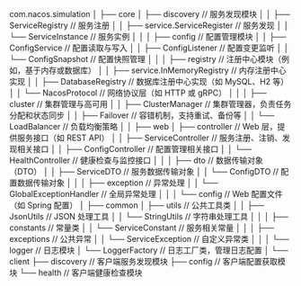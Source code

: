 com.nacos.simulation
│
├── core
│   ├── discovery              // 服务发现模块
│   │   ├── ServiceRegistry    // 服务注册
│   │   ├── service.ServiceRegister   // 服务发现
│   │   └── ServiceInstance    // 服务实例
│   │
│   ├── config                 // 配置管理模块
│   │   ├── ConfigService      // 配置读取与写入
│   │   ├── ConfigListener     // 配置变更监听
│   │   └── ConfigSnapshot     // 配置快照管理
│   │
│   ├── registry               // 注册中心模块（例如，基于内存或数据库）
│   │   ├── service.InMemoryRegistry   // 内存注册中心实现
│   │   ├── DatabaseRegistry   // 数据库注册中心实现（如 MySQL、H2 等）
│   │   └── NacosProtocol      // 网络协议层（如 HTTP 或 gRPC）
│   │
│   ├── cluster                // 集群管理与高可用
│   │   ├── ClusterManager     // 集群管理器，负责任务分配和状态同步
│   │   ├── Failover           // 容错机制，支持重试、备份等
│   │   └── LoadBalancer       // 负载均衡策略
│   │
├── web
│   ├── controller             // Web 层，提供服务接口（如 REST API）
│   │   ├── ServiceController  // 服务注册、注销、发现相关接口
│   │   ├── ConfigController   // 配置管理相关接口
│   │   └── HealthController   // 健康检查与监控接口
│   │
│   ├── dto                    // 数据传输对象（DTO）
│   │   ├── ServiceDTO         // 服务数据传输对象
│   │   └── ConfigDTO          // 配置数据传输对象
│   │
│   ├── exception              // 异常处理
│   │   └── GlobalExceptionHandler // 全局异常处理
│   │
│   └── config                 // Web 配置文件（如 Spring 配置）
│
├── common
│   ├── utils                  // 公共工具类
│   │   ├── JsonUtils          // JSON 处理工具
│   │   └── StringUtils        // 字符串处理工具
│   │
│   ├── constants              // 常量类
│   │   └── ServiceConstant    // 服务相关常量
│   │
│   ├── exceptions             // 公共异常
│   │   └── ServiceException   // 自定义异常类
│   │
│   └── logger                 // 日志模块
│       └── LoggerFactory      // 日志工厂类，管理日志配置
│
└── client
├── discovery              // 客户端服务发现模块
├── config                 // 客户端配置获取模块
└── health                 // 客户端健康检查模块
